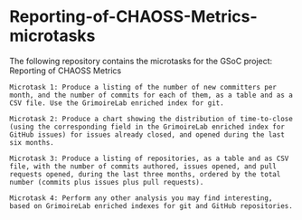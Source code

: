 # Reporting-of-CHAOSS-Metrics-microtasks
The following repository contains the microtasks for the GSoC project: Reporting of CHAOSS Metrics 

    Microtask 1: Produce a listing of the number of new committers per month, and the number of commits for each of them, as a table and as a CSV file. Use the GrimoireLab enriched index for git.

    Microtask 2: Produce a chart showing the distribution of time-to-close (using the corresponding field in the GrimoireLab enriched index for GitHub issues) for issues already closed, and opened during the last six months.

    Microtask 3: Produce a listing of repositories, as a table and as CSV file, with the number of commits authored, issues opened, and pull requests opened, during the last three months, ordered by the total number (commits plus issues plus pull requests).

    Microtask 4: Perform any other analysis you may find interesting, based on GrimoireLab enriched indexes for git and GitHub repositories.

